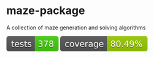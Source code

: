 # maze-package
A collection of maze generation and solving algorithms

![Tests](https://github.com/aaFurze/aamaze/blob/main/tests/reports/tests-badge.svg)
![Coverage](https://github.com/aaFurze/aamaze/blob/main/tests/reports/coverage-badge.svg)
